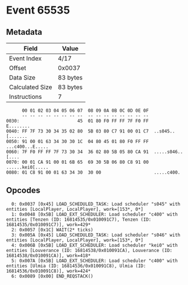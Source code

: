 # Event 65535

## Metadata

| Field           | Value    |
|-----------------|----------|
| Event Index     | 4/17     |
| Offset          | 0x0037   |
| Data Size       | 83 bytes |
| Calculated Size | 83 bytes |
| Instructions    | 7        |

```
      00 01 02 03 04 05 06 07  08 09 0A 0B 0C 0D 0E 0F
      -- -- -- -- -- -- -- --  -- -- -- -- -- -- -- --
0030:                      45  01 80 F0 FF FF 7F F0 FF         E........
0040: FF 7F 73 30 34 35 02 80  5B 03 80 C7 91 00 01 C7  ..s045..[.......
0050: 91 00 01 63 34 30 30 1C  04 80 45 01 80 F0 FF FF  ...c400...E.....
0060: 7F F0 FF FF 7F 73 30 34  36 02 80 5B 05 80 CA 91  .....s046..[....
0070: 00 01 CA 91 00 01 6B 65  69 30 5B 06 80 C8 91 00  ......kei0[.....
0080: 01 C8 91 00 01 63 34 30  30 00                    .....c400.      
```

## Opcodes

```
  0: 0x0037 [0x45] LOAD_SCHEDULED_TASK: Load scheduler "s045" with entities [LocalPlayer, LocalPlayer], work=[153*, 0*]
  1: 0x0048 [0x5B] LOAD_EXT_SCHEDULER: Load scheduler "c400" with entities [Tenzen (ID: 16814535/0x010091C7), Tenzen (ID: 16814535/0x010091C7)], work=429*
  2: 0x0057 [0x1C] WAIT(2* ticks)
  3: 0x005A [0x45] LOAD_SCHEDULED_TASK: Load scheduler "s046" with entities [LocalPlayer, LocalPlayer], work=[153*, 0*]
  4: 0x006B [0x5B] LOAD_EXT_SCHEDULER: Load scheduler "kei0" with entities [Louverance (ID: 16814538/0x010091CA), Louverance (ID: 16814538/0x010091CA)], work=418*
  5: 0x007A [0x5B] LOAD_EXT_SCHEDULER: Load scheduler "c400" with entities [Ulmia (ID: 16814536/0x010091C8), Ulmia (ID: 16814536/0x010091C8)], work=424*
  6: 0x0089 [0x00] END_REQSTACK()
```
